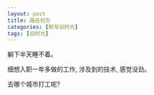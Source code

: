```yaml
---
layout: post
title: 路在何方
categories: [默写旧时光]
tags: [旧时光]
---
```


躺下半天睡不着。  

细想入职一年多做的工作, 涉及到的技术, 感觉没劲。  

去哪个城市打工呢?  

